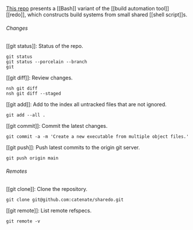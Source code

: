 [This repo](https://github.com/catenate/sharedo) presents a [[Bash]] variant of the [[build automation tool]] [[redo]], which constructs build systems from small shared [[shell script]]s.

###### Changes

[[git status]]: Status of the repo.

	git status
	git status --porcelain --branch
	git

[[git diff]]: Review changes.

	nsh git diff
	nsh git diff --staged

[[git add]]: Add to the index all untracked files that are not ignored.

	git add --all .

[[git commit]]: Commit the latest changes.

	git commit -a -m 'Create a new executable from multiple object files.'

[[git push]]: Push latest commits to the origin git server.

	git push origin main

###### Remotes

[[git clone]]: Clone the repository.

	git clone git@github.com:catenate/sharedo.git

[[git remote]]: List remote refspecs.

	git remote -v
